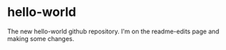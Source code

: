 # hello-world
The new hello-world github repository.
I'm on the readme-edits page and making some changes.
